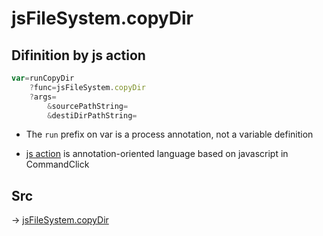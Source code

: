 # jsFileSystem.copyDir

## Difinition by js action

```js.js
var=runCopyDir
	?func=jsFileSystem.copyDir
	?args=
		&sourcePathString=
		&destiDirPathString=
```

- The `run` prefix on var is a process annotation, not a variable definition

- [js action](#) is annotation-oriented language based on javascript in CommandClick

## Src

-> [jsFileSystem.copyDir](https://github.com/puutaro/CommandClick/blob/master/app/src/main/java/com/puutaro/commandclick/fragment_lib/terminal_fragment/js_interface/file/JsFileSystem.kt#L243)


